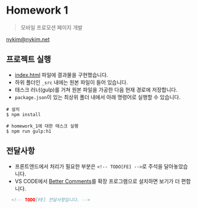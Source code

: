 # Homework 1

> 모바일 프로모션 페이지 개발

nykim@nykim.net

## 프로젝트 실행

- [index.html](./index.html) 파일에 결과물을 구현했습니다.
- 하위 폴더인 `_src` 내에는 원본 파일이 들어 있습니다.
- 태스크 러너(gulp)를 거쳐 원본 파일을 가공한 다음 현재 경로에 저장합니다.
- `package.json`이 있는 최상위 폴더 내에서 아래 명령어로 실행할 수 있습니다.

```shell
# 설치
$ npm install

# homework_1에 대한 태스크 실행
$ npm run gulp:h1
```

## 전달사항

- 프론트엔드에서 처리가 필요한 부분은 `<!-- TODO[FE] -->`로 주석을 달아놓았습니다.
- VS CODE에서 [Better Comments](https://marketplace.visualstudio.com/items?itemName=aaron-bond.better-comments)를 확장 프로그램으로 설치하면 보기가 더 편합니다.

```HTML
  <!-- TODO[FE] 전달사항입니다. -->
```
